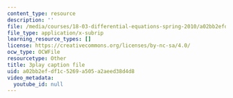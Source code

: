 ```yaml
---
content_type: resource
description: ''
file: /media/courses/18-03-differential-equations-spring-2010/a02bb2efdf1c5269a505a2aeed38d4d8_WBJ_iXudb-s.vtt
file_type: application/x-subrip
learning_resource_types: []
license: https://creativecommons.org/licenses/by-nc-sa/4.0/
ocw_type: OCWFile
resourcetype: Other
title: 3play caption file
uid: a02bb2ef-df1c-5269-a505-a2aeed38d4d8
video_metadata:
  youtube_id: null
---
```

